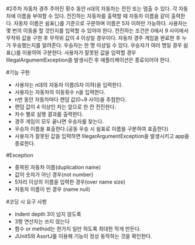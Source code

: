 #2주차 자동차 경주
주어진 횟수 동안 n대의 자동차는 전진 또는 멈출 수 있다.
각 자동차에 이름을 부여할 수 있다. 전진하는 자동차를 출력할 때 자동차 이름을 같이 출력한다.
자동차 이름은 쉼표(,)를 기준으로 구분하며 이름은 5자 이하만 가능하다.
사용자는 몇 번의 이동을 할 것인지를 입력할 수 있어야 한다.
전진하는 조건은 0에서 9 사이에서 무작위 값을 구한 후 무작위 값이 4 이상일 경우이다.
자동차 경주 게임을 완료한 후 누가 우승했는지를 알려준다. 우승자는 한 명 이상일 수 있다.
우승자가 여러 명일 경우 쉼표(,)를 이용하여 구분한다.
사용자가 잘못된 값을 입력할 경우 IllegalArgumentException을 발생시킨 후 애플리케이션은 종료되어야 한다.


#기능 구현
- 사용자는 n대의 자동차 이름(5자 이하)을 입력한다.
- 사용자는 자동차의 이동횟수 n을 입력한다.
- n번 동안 자동차마다 랜덤 값(0~9 사이)을 추첨한다.
- 랜덤 값이 4 이상인 차는 앞으로 한 칸 전진한다.
- 차수 별로 실행 결과를 출력한다.
- 경주 게임이 모두 끝나면 우승자를 찾는다.
- 우승자 이름을 표출한다.(공동 우승 시 쉼표로 이름을 구분하여 표출한다)
- 사용자가 잘못된 값을 입력하면 IllegarArgumentException을 발생시키고 app을 종료한다.

#Exception
- 중복된 자동차 이름(duplication name)
- 값이 숫자가 아닌 경우(not number)
- 5자리 이상의 이름을 입력한 경우(over name size)
- 자동차 이름이 빈 경우 (name null)

#코딩 시 요구 사항
- indent depth 3이 넘지 않도록
- 3항 연산자는 쓰지 않는다
- 함수 or method는 한가지 일만 하도록 최대한 작게 만든다.
- JUnit5와 AssrtJ를 이용해 기능이 정상 동작하는 것을 확인한다.